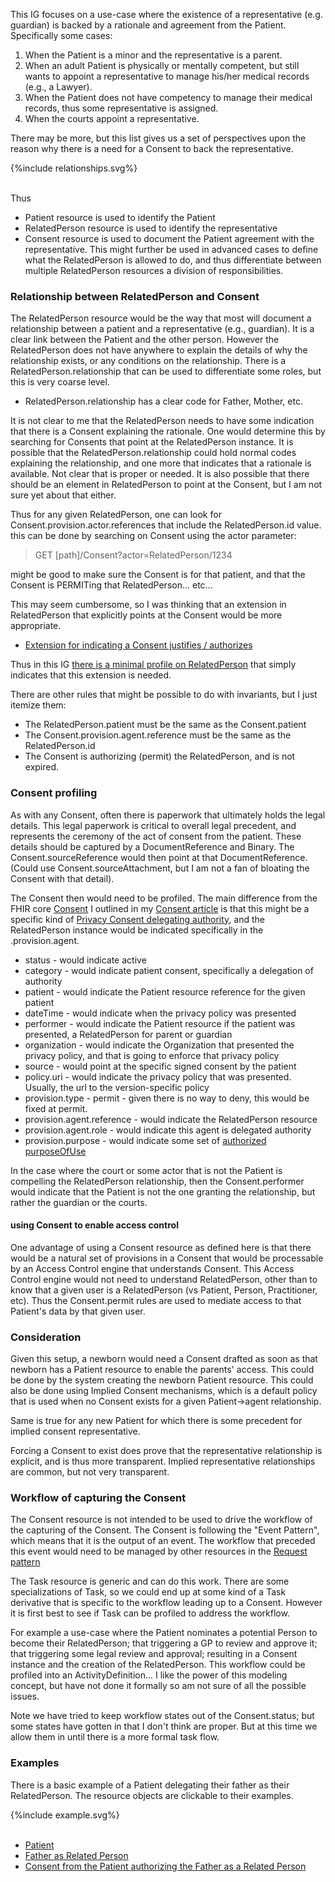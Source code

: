
This IG focuses on a use-case where the existence of a representative (e.g. guardian) is backed by a rationale and agreement from the Patient. Specifically some cases:
1. When the Patient is a minor and the representative is a parent.
2. When an adult Patient is physically or mentally competent, but still wants to appoint a representative to manage his/her medical records (e.g., a Lawyer).
3. When the Patient does not have competency to manage their medical records, thus some representative is assigned.
4. When the courts appoint a representative.

There may be more, but this list gives us a set of perspectives upon the reason why there is a need for a Consent to back the representative.

<div>
{%include relationships.svg%}
</div>
<br clear="all">

Thus
- Patient resource is used to identify the Patient
- RelatedPerson resource is used to identify the representative
- Consent resource is used to document the Patient agreement with the representative. This might further be used in advanced cases to define what the RelatedPerson is allowed to do, and thus differentiate between multiple RelatedPerson resources a division of responsibilities.


### Relationship between RelatedPerson and Consent

The RelatedPerson resource would be the way that most will document a relationship between a patient and a representative (e.g., guardian). It is a clear link between the Patient and the other person.  However the RelatedPerson does not have anywhere to explain the details of why the relationship exists, or any conditions on the relationship. There is a RelatedPerson.relationship that can be used to differentiate some roles, but this is very coarse level.
- RelatedPerson.relationship has a clear code for Father, Mother, etc.

It is not clear to me that the RelatedPerson needs to have some indication that there is a Consent explaining the rationale. One would determine this by searching for Consents that point at the RelatedPerson instance.  It is possible that the RelatedPerson.relationship could hold normal codes explaining the relationship, and one more that indicates that a rationale is available. Not clear that is proper or needed. It is also possible that there should be an element in RelatedPerson to point at the Consent, but I am not sure yet about that either.

Thus for any given RelatedPerson, one can look for Consent.provision.actor.references that include the RelatedPerson.id value. this can be done by searching on Consent using the actor parameter:

>   GET [path]/Consent?actor=RelatedPerson/1234

might be good to make sure the Consent is for that patient, and that the Consent is PERMITing that RelatedPerson... etc...

This may seem cumbersome, so I was thinking that an extension in RelatedPerson that explicitly points at the Consent would be more appropriate. 
* [Extension for indicating a Consent justifies / authorizes](StructureDefinition-JFM-authorizingConsent.html)

Thus in this IG [there is a minimal profile on RelatedPerson](StructureDefinition-AuthorizedRelatedPerson.html) that simply indicates that this extension is needed.

There are other rules that might be possible to do with invariants, but I just itemize them:
- The RelatedPerson.patient must be the same as the Consent.patient
- The Consent.provision.agent.reference must be the same as the RelatedPerson.id
- The Consent is authorizing (permit) the RelatedPerson, and is not expired.

### Consent profiling

As with any Consent, often there is paperwork that ultimately holds the legal details. This legal paperwork is critical to overall legal precedent, and represents the ceremony of the act of consent from the patient. These details should be captured by a DocumentReference and Binary. The Consent.sourceReference would then point at that DocumentReference. (Could use Consent.sourceAttachment, but I am not a fan of bloating the Consent with that detail).

The Consent then would need to be profiled. The main difference from the FHIR core [Consent](http://hl7.org/fhir/consent.html) I outlined in my [Consent article](https://healthcaresecprivacy.blogspot.com/2022/05/explaining-fhir-consent-examples.html) is that this might be a specific kind of [Privacy Consent delegating authority](StructureDefinition-RelatedPersonConsent.html), and the RelatedPerson instance would be indicated specifically in the .provision.agent.

- status - would indicate active
- category - would indicate patient consent, specifically a delegation of authority
- patient - would indicate the Patient resource reference for the given patient
- dateTime - would indicate when the privacy policy was presented
- performer - would indicate the Patient resource if the patient was presented, a RelatedPerson for parent or guardian
- organization - would indicate the Organization that presented the privacy policy, and that is going to enforce that privacy policy
- source - would point at the specific signed consent by the patient
- policy.uri - would indicate the privacy policy that was presented. Usually, the url to the version-specific policy
- provision.type - permit - given there is no way to deny, this would be fixed at permit.
- provision.agent.reference - would indicate the RelatedPerson resource
- provision.agent.role - would indicate this agent is delegated authority
- provision.purpose - would indicate some set of [authorized purposeOfUse](ValueSet-AuthPurposesVS.html)

In the case where the court or some actor that is not the Patient is compelling the RelatedPerson relationship, then the Consent.performer would indicate that the Patient is not the one granting the relationship, but rather the guardian or the courts.

#### using Consent to enable access control

One advantage of using a Consent resource as defined here is that there would be a natural set of provisions in a Consent that would be processable by an Access Control engine that understands Consent. This Access Control engine would not need to understand RelatedPerson, other than to know that a given user is a RelatedPerson (vs Patient, Person, Practitioner, etc). Thus the Consent.permit rules are used to mediate access to that Patient's data by that given user.

### Consideration

Given this setup, a newborn would need a Consent drafted as soon as that newborn has a Patient resource to enable the parents' access. This could be done by the system creating the newborn Patient resource. This could also be done using Implied Consent mechanisms, which is a default policy that is used when no Consent exists for a given Patient->agent relationship. 

Same is true for any new Patient for which there is some precedent for implied consent representative. 

Forcing a Consent to exist does prove that the representative relationship is explicit, and is thus more transparent. Implied representative relationships are common, but not very transparent.


### Workflow of capturing the Consent

The Consent resource is not intended to be used to drive the workflow of the capturing of the Consent. The Consent is following the "Event Pattern", which means that it is the output of an event.  The workflow that preceded this event would need to be managed by other resources in the [Request pattern](http://build.fhir.org/workflow.html#respatterns)

The Task resource is generic and can do this work. There are some specializations of Task, so we could end up at some kind of a Task derivative that is specific to the workflow leading up to a Consent. However it is first best to see if Task can be profiled to address the workflow. 

For example a use-case where the Patient nominates a potential Person to become their RelatedPerson; that triggering a GP to review and approve it; that triggering some legal review and approval; resulting in a Consent instance and the creation of the RelatedPerson. This workflow could be profiled into an ActivityDefinition... I like the power of this modeling concept, but have not done it formally so am not sure of all the possible issues.

Note we have tried to keep workflow states out of the Consent.status; but some states have gotten in that I don't think are proper. But at this time we allow them in until there is a more formal task flow.

### Examples

There is a basic example of a Patient delegating their father as their RelatedPerson. The resource objects are clickable to their examples.

<div>
{%include example.svg%}
</div>
<br clear="all">

- [Patient](Patient-ex-patient.html)
- [Father as Related Person](RelatedPerson-ex-father.html)
- [Consent from the Patient authorizing the Father as a Related Person](Consent-ex-consent.html)
